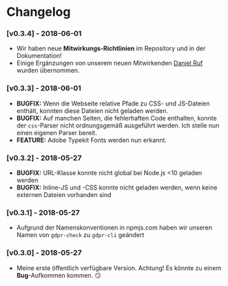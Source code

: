 # Changelog

### [v0.3.4] - 2018-06-01

* Wir haben neue **Mitwirkungs-Richtlinien** im Repository und in der Dokumentation!
* Einige Ergänzungen von unserem neuen Mitwirkenden [Daniel Ruf](https://github.com/DanielRuf) wurden übernommen.

### [v0.3.3] - 2018-06-01

* **BUGFIX:** Wenn die Webseite relative Pfade zu CSS- und JS-Dateien enthält, konnten diese Dateien nicht geladen werden.
* **BUGFIX:** Auf manchen Seiten, die fehlerhaften Code enthalten, konnte der `css`-Parser nicht ordnungsgemäß ausgeführt werden. Ich stelle nun einen eigenen Parser bereit.
* **FEATURE:** Adobe Typekit Fonts werden nun erkannt.

### [v0.3.2] - 2018-05-27

* **BUGFIX:** URL-Klasse konnte nicht global bei Node.js <10 geladen werden
* **BUGFIX:** Inline-JS und -CSS konnte nicht geladen werden, wenn keine externen Dateien vorhanden sind

### [v0.3.1] - 2018-05-27

* Aufgrund der Namenskonventionen in npmjs.com haben wir unseren Namen von `gdpr-check` zu `gdpr-cli` geändert

### [v0.3.0] - 2018-05-27

* Meine erste öffentlich verfügbare Version. Achtung! Es könnte zu einem **Bug**-Aufkommen kommen. :smirk:
